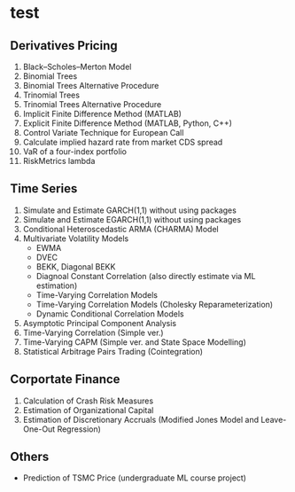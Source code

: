 # test
## Derivatives Pricing
  1. Black–Scholes–Merton Model
  2. Binomial Trees
  3. Binomial Trees Alternative Procedure
  4. Trinomial Trees
  5. Trinomial Trees Alternative Procedure
  6. Implicit Finite Difference Method (MATLAB)
  7. Explicit Finite Difference Method (MATLAB, Python, C++)
  8. Control Variate Technique for European Call
  9. Calculate implied hazard rate from market CDS spread
  10. VaR of a four-index portfolio
  11. RiskMetrics lambda
## Time Series
  1. Simulate and Estimate GARCH(1,1) without using packages
  2. Simulate and Estimate EGARCH(1,1) without using packages
  3. Conditional Heteroscedastic ARMA (CHARMA) Model
  4. Multivariate Volatility Models
     * EWMA
     * DVEC
     * BEKK, Diagonal BEKK
     * Diagnoal Constant Correlation (also directly estimate via ML estimation)
     * Time-Varying Correlation Models
     * Time-Varying Correlation Models (Cholesky Reparameterization)
     * Dynamic Conditional Correlation Models
  5. Asymptotic Principal Component Analysis
  6. Time-Varying Correlation (Simple ver.)
  7. Time-Varying CAPM (Simple ver. and State Space Modelling)
  8. Statistical Arbitrage Pairs Trading (Cointegration)
## Corportate Finance
  1. Calculation of Crash Risk Measures
  2. Estimation of Organizational Capital
  3. Estimation of Discretionary Accruals (Modified Jones Model and Leave-One-Out Regression)
## Others
   * Prediction of TSMC Price (undergraduate ML course project)
